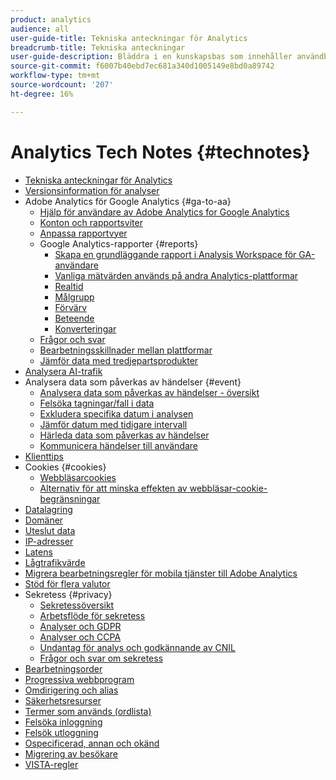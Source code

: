 ```yaml
---
product: analytics
audience: all
user-guide-title: Tekniska anteckningar för Analytics
breadcrumb-title: Tekniska anteckningar
user-guide-description: Bläddra i en kunskapsbas som innehåller användbara artiklar som inte tillhör ett visst verktyg eller en viss komponent i Analytics.
source-git-commit: f6007b40ebd7ec681a340d1005149e8bd0a89742
workflow-type: tm+mt
source-wordcount: '207'
ht-degree: 16%

---
```



# Analytics Tech Notes {#technotes}

+ [Tekniska anteckningar för Analytics](home.md)
+ [Versionsinformation för analyser](https://experienceleague.adobe.com/en/docs/analytics/release-notes/latest)
+ Adobe Analytics för Google Analytics {#ga-to-aa}
   + [Hjälp för användare av Adobe Analytics for Google Analytics](ga-to-aa/home.md)
   + [Konton och rapportsviter](ga-to-aa/accounts.md)
   + [Anpassa rapportvyer](ga-to-aa/customization.md)
   + Google Analytics-rapporter {#reports}
      + [Skapa en grundläggande rapport i Analysis Workspace för GA-användare](ga-to-aa/reports/create-report.md)
      + [Vanliga mätvärden används på andra Analytics-plattformar](ga-to-aa/reports/common-metrics.md)
      + [Realtid](ga-to-aa/reports/realtime-reports.md)
      + [Målgrupp](ga-to-aa/reports/audience-reports.md)
      + [Förvärv](ga-to-aa/reports/acquisition-reports.md)
      + [Beteende](ga-to-aa/reports/behavior-reports.md)
      + [Konverteringar](ga-to-aa/reports/conversions-reports.md)
   + [Frågor och svar](ga-to-aa/faq.md)
   + [Bearbetningsskillnader mellan plattformar](ga-to-aa/processing-differences.md)
   + [Jämför data med tredjepartsprodukter](ga-to-aa/compare-data.md)
+ [Analysera AI-trafik](/help/technotes/ai-traffic.md)
+ Analysera data som påverkas av händelser {#event}
   + [Analysera data som påverkas av händelser - översikt](event/overview.md)
   + [Felsöka tagningar/fall i data](event/spikes-drops.md)
   + [Exkludera specifika datum i analysen](event/segments.md)
   + [Jämför datum med tidigare intervall](event/compare-dates.md)
   + [Härleda data som påverkas av händelser](event/calcmetrics.md)
   + [Kommunicera händelser till användare](event/communicate.md)
+ [Klienttips](client-hints.md)
+ Cookies {#cookies}
   + [Webbläsarcookies](cookies/cookies.md)
   + [Alternativ för att minska effekten av webbläsar-cookie-begränsningar](cookies/cookieless.md)
+ [Datalagring](data-retention.md)
+ [Domäner](domains.md)
+ [Uteslut data](exclude-data.md)
+ [IP-adresser](ip-addresses.md)
+ [Latens](latency.md)
+ [Lågtrafikvärde](low-traffic.md)
+ [Migrera bearbetningsregler för mobila tjänster till Adobe Analytics](migrate-mobile.md)
+ [Stöd för flera valutor](multicurrency.md)
+ Sekretess {#privacy}
   + [Sekretessöversikt](privacy/privacy-overview.md)
   + [Arbetsflöde för sekretess](privacy/privacy-workflow.md)
   + [Analyser och GDPR](privacy/gdpr.md)
   + [Analyser och CCPA](privacy/ccpa.md)
   + [Undantag för analys och godkännande av CNIL](privacy/cnil-consent-exemption.md)
   + [Frågor och svar om sekretess](privacy/faq.md)
+ [Bearbetningsorder](processing-order.md)
+ [Progressiva webbprogram](pwa.md)
+ [Omdirigering och alias](redirects.md)
+ [Säkerhetsresurser](security.md)
+ [Termer som används (ordlista)](terms.md)
+ [Felsöka inloggning](troubleshoot-login.md)
+ [Felsök utloggning](troubleshoot-sessions.md)
+ [Ospecificerad, annan och okänd](unspecified.md)
+ [Migrering av besökare](visitor-migration.md)
+ [VISTA-regler](vista.md)
